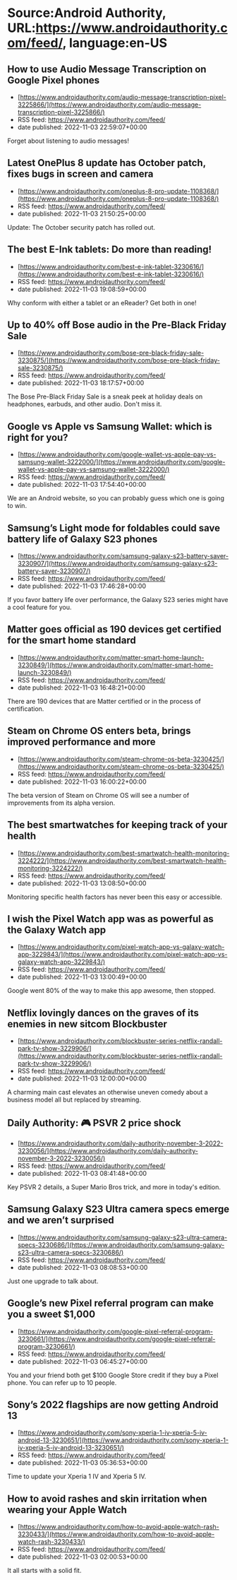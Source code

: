 # Source:Android Authority, URL:https://www.androidauthority.com/feed/, language:en-US

## How to use Audio Message Transcription on Google Pixel phones
 - [https://www.androidauthority.com/audio-message-transcription-pixel-3225866/](https://www.androidauthority.com/audio-message-transcription-pixel-3225866/)
 - RSS feed: https://www.androidauthority.com/feed/
 - date published: 2022-11-03 22:59:07+00:00

Forget about listening to audio messages!

## Latest OnePlus 8 update has October patch, fixes bugs in screen and camera
 - [https://www.androidauthority.com/oneplus-8-pro-update-1108368/](https://www.androidauthority.com/oneplus-8-pro-update-1108368/)
 - RSS feed: https://www.androidauthority.com/feed/
 - date published: 2022-11-03 21:50:25+00:00

Update: The October security patch has rolled out.

## The best E-Ink tablets: Do more than reading!
 - [https://www.androidauthority.com/best-e-ink-tablet-3230616/](https://www.androidauthority.com/best-e-ink-tablet-3230616/)
 - RSS feed: https://www.androidauthority.com/feed/
 - date published: 2022-11-03 19:08:59+00:00

Why conform with either a tablet or an eReader? Get both in one!

## Up to 40% off Bose audio in the Pre-Black Friday Sale
 - [https://www.androidauthority.com/bose-pre-black-friday-sale-3230875/](https://www.androidauthority.com/bose-pre-black-friday-sale-3230875/)
 - RSS feed: https://www.androidauthority.com/feed/
 - date published: 2022-11-03 18:17:57+00:00

The Bose Pre-Black Friday Sale is a sneak peek at holiday deals on headphones, earbuds, and other audio. Don't miss it.

## Google vs Apple vs Samsung Wallet: which is right for you?
 - [https://www.androidauthority.com/google-wallet-vs-apple-pay-vs-samsung-wallet-3222000/](https://www.androidauthority.com/google-wallet-vs-apple-pay-vs-samsung-wallet-3222000/)
 - RSS feed: https://www.androidauthority.com/feed/
 - date published: 2022-11-03 17:54:40+00:00

We are an Android website, so you can probably guess which one is going to win.

## Samsung’s Light mode for foldables could save battery life of Galaxy S23 phones
 - [https://www.androidauthority.com/samsung-galaxy-s23-battery-saver-3230907/](https://www.androidauthority.com/samsung-galaxy-s23-battery-saver-3230907/)
 - RSS feed: https://www.androidauthority.com/feed/
 - date published: 2022-11-03 17:46:28+00:00

If you favor battery life over performance, the Galaxy S23 series might have a cool feature for you.

## Matter goes official as 190 devices get certified for the smart home standard
 - [https://www.androidauthority.com/matter-smart-home-launch-3230849/](https://www.androidauthority.com/matter-smart-home-launch-3230849/)
 - RSS feed: https://www.androidauthority.com/feed/
 - date published: 2022-11-03 16:48:21+00:00

There are 190 devices that are Matter certified or in the process of certification.

## Steam on Chrome OS enters beta, brings improved performance and more
 - [https://www.androidauthority.com/steam-chrome-os-beta-3230425/](https://www.androidauthority.com/steam-chrome-os-beta-3230425/)
 - RSS feed: https://www.androidauthority.com/feed/
 - date published: 2022-11-03 16:00:22+00:00

The beta version of Steam on Chrome OS will see a number of improvements from its alpha version.

## The best smartwatches for keeping track of your health
 - [https://www.androidauthority.com/best-smartwatch-health-monitoring-3224222/](https://www.androidauthority.com/best-smartwatch-health-monitoring-3224222/)
 - RSS feed: https://www.androidauthority.com/feed/
 - date published: 2022-11-03 13:08:50+00:00

Monitoring specific health factors has never been this easy or accessible.

## I wish the Pixel Watch app was as powerful as the Galaxy Watch app
 - [https://www.androidauthority.com/pixel-watch-app-vs-galaxy-watch-app-3229843/](https://www.androidauthority.com/pixel-watch-app-vs-galaxy-watch-app-3229843/)
 - RSS feed: https://www.androidauthority.com/feed/
 - date published: 2022-11-03 13:00:49+00:00

Google went 80% of the way to make this app awesome, then stopped.

## Netflix lovingly dances on the graves of its enemies in new sitcom Blockbuster
 - [https://www.androidauthority.com/blockbuster-series-netflix-randall-park-tv-show-3229906/](https://www.androidauthority.com/blockbuster-series-netflix-randall-park-tv-show-3229906/)
 - RSS feed: https://www.androidauthority.com/feed/
 - date published: 2022-11-03 12:00:00+00:00

A charming main cast elevates an otherwise uneven comedy about a business model all but replaced by streaming.

## Daily Authority: 🎮 PSVR 2 price shock
 - [https://www.androidauthority.com/daily-authority-november-3-2022-3230056/](https://www.androidauthority.com/daily-authority-november-3-2022-3230056/)
 - RSS feed: https://www.androidauthority.com/feed/
 - date published: 2022-11-03 08:41:48+00:00

Key PSVR 2 details, a Super Mario Bros trick, and more in today's edition.

## Samsung Galaxy S23 Ultra camera specs emerge and we aren’t surprised
 - [https://www.androidauthority.com/samsung-galaxy-s23-ultra-camera-specs-3230686/](https://www.androidauthority.com/samsung-galaxy-s23-ultra-camera-specs-3230686/)
 - RSS feed: https://www.androidauthority.com/feed/
 - date published: 2022-11-03 08:08:53+00:00

Just one upgrade to talk about.

## Google’s new Pixel referral program can make you a sweet $1,000
 - [https://www.androidauthority.com/google-pixel-referral-program-3230661/](https://www.androidauthority.com/google-pixel-referral-program-3230661/)
 - RSS feed: https://www.androidauthority.com/feed/
 - date published: 2022-11-03 06:45:27+00:00

You and your friend both get $100 Google Store credit if they buy a Pixel phone. You can refer up to 10 people.

## Sony’s 2022 flagships are now getting Android 13
 - [https://www.androidauthority.com/sony-xperia-1-iv-xperia-5-iv-android-13-3230651/](https://www.androidauthority.com/sony-xperia-1-iv-xperia-5-iv-android-13-3230651/)
 - RSS feed: https://www.androidauthority.com/feed/
 - date published: 2022-11-03 05:36:53+00:00

Time to update your Xperia 1 IV and Xperia 5 IV.

## How to avoid rashes and skin irritation when wearing your Apple Watch
 - [https://www.androidauthority.com/how-to-avoid-apple-watch-rash-3230433/](https://www.androidauthority.com/how-to-avoid-apple-watch-rash-3230433/)
 - RSS feed: https://www.androidauthority.com/feed/
 - date published: 2022-11-03 02:00:53+00:00

It all starts with a solid fit.

